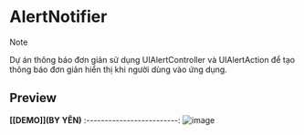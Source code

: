 # AlertNotifier
> [!NOTE]  
> Dự án thông báo đơn giản sử dụng UIAlertController và UIAlertAction để tạo thông báo đơn giản hiển thị khi người dùng vào ứng dụng.

## Preview

**[[DEMO]](BY YÊN)**
:-------------------------:
![image](https://github.com/user-attachments/assets/0e56c338-f39d-4146-b52b-c51ab73e66ee)

